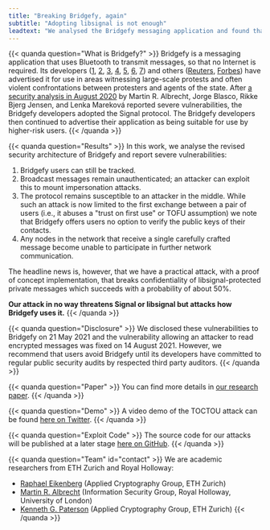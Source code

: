 ```yaml
---
title: "Breaking Bridgefy, again"
subtitle: "Adopting libsignal is not enough"
leadtext: "We analysed the Bridgefy messaging application and found that your private messages are *not* safe."
---
```


{{< quanda question="What is Bridgefy?" >}}
Bridgefy is a messaging application that uses Bluetooth to transmit messages, so that no Internet is required.
Its developers ([1](https://twitter.com/bridgefy/status/1356750830955884552), [2](https://twitter.com/bridgefy/status/1371507779299590144), [3](https://twitter.com/bridgefy/status/1356680753338318859), [4](https://twitter.com/bridgefy/status/1359200080700600322), [5](https://twitter.com/bridgefy/status/1197191632665415686), [6](https://twitter.com/bridgefy/status/1216473058753597453), [7](https://twitter.com/bridgefy/status/1268015807252004864)) and others ([Reuters](https://www.reuters.com/article/amp/idUSKBN2A22H0), [Forbes](https://web.archive.org/web/20200411154603/https://www.forbes.com/sites/johnkoetsier/2019/09/02/hong-kong-protestors-using-mesh-messaging-app-china-cant-block-usage-up-3685/)) have advertised it for use in areas witnessing large-scale protests and often violent confrontations between protesters and agents of the state.
After [a security analysis in August 2020](https://martinralbrecht.wordpress.com/2020/08/24/mesh-messaging-in-large-scale-protests-breaking-bridgefy/) by Martin R. Albrecht, Jorge Blasco, Rikke Bjerg Jensen, and Lenka Mareková reported severe vulnerabilities, the Bridgefy developers adopted the Signal protocol.
The Bridgefy developers then continued to advertise their application as being suitable for use by higher-risk users.
{{< /quanda >}}

{{< quanda question="Results" >}}
In this work, we analyse the revised security architecture of Bridgefy and report severe vulnerabilities:
1. Bridgefy users can still be tracked.
1. Broadcast messages remain unauthenticated; an attacker can exploit this to mount impersonation attacks.
1. The protocol remains susceptible to an attacker in the middle. While such an attack is now limited to the first exchange between a pair of users (i.e., it abuses a "trust on first use" or TOFU assumption) we note that Bridgefy offers users no option to verify the public keys of their contacts.
1. Any nodes in the network that receive a single carefully crafted message become unable to participate in further network communication.

The headline news is, however, that we have a practical attack, with a proof of concept implementation, that breaks confidentiality of libsignal-protected private messages which succeeds with a probability of about 50%.

**Our attack in no way threatens Signal or libsignal but attacks how Bridgefy uses it.**
{{< /quanda >}}

{{< quanda question="Disclosure" >}}
We disclosed these vulnerabilities to Bridgefy on 21 May 2021 and the vulnerability allowing an attacker to read encrypted messages was fixed on 14 August 2021. However, we recommend that users avoid Bridgefy until its developers have committed to regular public security audits by respected third party auditors.
{{< /quanda >}}

{{< quanda question="Paper" >}}
You can find more details in [our research paper](./breaking-bridgefy-again.pdf).
{{< /quanda >}}

{{< quanda question="Demo" >}}
A video demo of the TOCTOU attack can be found [here on Twitter](https://twitter.com/eikendev/status/1427542406262575105).
{{< /quanda >}}

{{< quanda question="Exploit Code" >}}
The source code for our attacks will be published at a later stage [here on GitHub](https://github.com/eikendev/breaking-bridgefy-again).
{{< /quanda >}}

{{< quanda question="Team" id="contact" >}}
We are academic researchers from ETH Zurich and Royal Holloway:
- [Raphael Eikenberg](https://www.eiken.dev/) (Applied Cryptography Group, ETH Zurich)
- [Martin R. Albrecht](https://malb.io/) (Information Security Group, Royal Holloway, University of London)
- [Kenneth G. Paterson](https://inf.ethz.ch/people/person-detail.paterson.html) (Applied Cryptography Group, ETH Zurich)
{{< /quanda >}}
